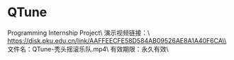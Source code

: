 # QTune
Programming Internship Project\\
演示视频链接：\\
https://disk.pku.edu.cn/link/AAFFEECFE58D584AB09526AE8A1A40F6CA\\
文件名：QTune-秃头摇滚乐队.mp4\\
有效期限：永久有效\\
